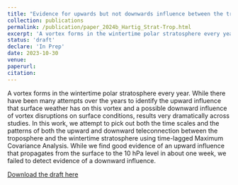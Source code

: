 ```yaml
---
title: "Evidence for upwards but not downwards influence between the troposphere and the wintertime stratosphere"
collection: publications
permalink: /publication/paper_2024b_Hartig_Strat-Trop.html
excerpt: 'A vortex forms in the wintertime polar stratosphere every year. While there have been many attempts over the years to identify the upward influence that surface weather has on this vortex and a possible downward influence of vortex disruptions on surface conditions, results very dramatically across studies. In this work, we attempt to pick out both the time scales and the patterns of both the upward and downward teleconnection between the troposphere and the wintertime stratosphere using time-lagged Maximum Covariance Analysis. While we find good evidence of an upward influence that propagates from the surface to the 10 hPa level in about one week, we failed to detect evidence of a downward influence.'
status: 'draft'
declare: 'In Prep'
date: 2023-10-30
venue: 
paperurl: 
citation:
---
```

A vortex forms in the wintertime polar stratosphere every year. While there have been many attempts over the years to identify the upward influence that surface weather has on this vortex and a possible downward influence of vortex disruptions on surface conditions, results very dramatically across studies. In this work, we attempt to pick out both the time scales and the patterns of both the upward and downward teleconnection between the troposphere and the wintertime stratosphere using time-lagged Maximum Covariance Analysis. While we find good evidence of an upward influence that propagates from the surface to the 10 hPa level in about one week, we failed to detect evidence of a downward influence.

[Download the draft here](http://kahartig.github.io/files/inPrep_Hartig2023_Strat-Trop.pdf)
